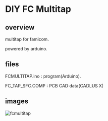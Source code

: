 # DIY FC Multitap

## overview

multitap for famicom.

powered by arduino.

## files

FCMULTITAP.ino : program(Arduino).

FC_TAP_SFC.COMP : PCB CAD data(CADLUS X)

## images

![fcmultitap](https://user-images.githubusercontent.com/5597377/131260214-092b5fe4-1d2f-44fa-83aa-7dd78e52f2f9.png)


